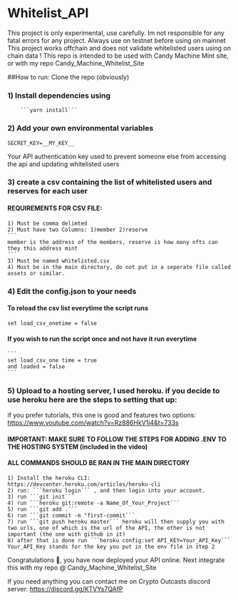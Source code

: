 # Whitelist_API

This project is only experimental, use carefully. Im not responsible for any fatal errors for any project.
Always use on testnet before using on mainnet
This project works offchain and does not validate whitelisted users using on chain data !
This repo is intended to be used with Candy Machine Mint site, or with my repo Candy_Machine_Whitelist_Site


##How to run:
Clone the repo (obviously)

### 1) Install dependencies using 
		```yarn install```

### 2) Add your own environmental variables
```
SECRET_KEY=__MY_KEY__
```
Your API authentication key used to prevent someone else from accessing the api and updating whitelisted users


### 3) create a csv containing the list of whitelisted users and reserves for each user

#### REQUIREMENTS FOR CSV FILE:
    1) Must be comma delimted
    2) Must have two Columns: 1)member 2)reserve
    ```
    member is the address of the members, reserve is how many nfts can they this address mint
    ```
    3) Must be named whitelisted.csv
    4) Must be in the main directory, do not put in a seperate file called assets or similar.
    

### 4) Edit the config.json to your needs
#### To reload the csv list everytime the script runs
```set load_csv_onetime = false```
#### If you wish to run the script once and not have it run everytime
	```
	set load_csv_one time = true
	and loaded = false
	```



### 5) Upload to a hosting server, I used heroku. if you decide to use heroku here are the steps to setting that up:
if you prefer tutorials, this one is good and features two options: https://www.youtube.com/watch?v=Rz886HkV1j4&t=733s
#### IMPORTANT: MAKE SURE TO FOLLOW THE STEPS FOR ADDING .ENV TO THE HOSTING SYSTEM (included in the video)
#### ALL COMMANDS SHOULD BE RAN IN THE MAIN DIRECTORY 
    1) Install the heroku CLI: https://devcenter.heroku.com/articles/heroku-cli
    2) run: ```heroku login``` , and then login into your account.
    3) run ```git init```
    4) run ```heroku git:remote -a Name_Of_Your_Project```
    5) run ```git add .```
    6) run ```git commit -m "first-commit```
    7) run ```git push heroku master``` heroku will then supply you with two urls, one of which is the url of the API, the other is not important (the one with github in it)
    8) after that is done run ```heroku config:set API_KEY=Your_API_Key```
    Your_API_Key stands for the key you put in the env file in step 2

Congratulations 🍰, you have now deployed your API online.
Next integrate this with my repo @ Candy_Machine_Whitelist_Site



If you need anything you can contact me on Crypto Outcasts discord server:
https://discord.gg/KTVYs7QAfP

